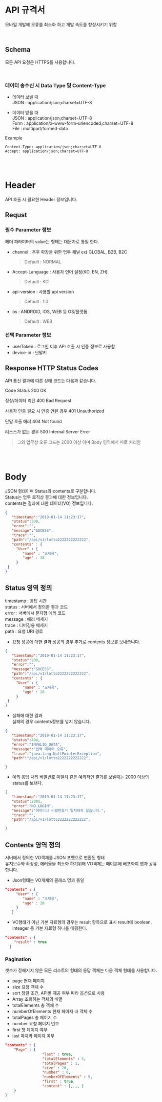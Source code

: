 # API 규격서
모바일 개발에  오류를 최소화 하고 개발 속도를 향상시키기 위함

<br>

## Schema
 모든 API 요청은 HTTPS를 사용합니다.

<br>

### 데이터 송수신 시 Data Type 및 Content-Type
 - 데이터 보낼 때 <br>
  JSON : application/json;charset=UTF-8

 - 데이터 받을 때 <br>
  JSON : application/json;charset=UTF-8 <br>
  Form : application/x-www-form-urlencoded;charset=UTF-8 <br>
  File : multipart/formed-data <br>

Example
```
Content-Type: application/json;charset=UTF-8
Accept: application/json;charset=UTF-8
```
<br><br>

# Header
API 호출 시 필요한 Header 정보입니다.

## Requst

### 필수 Parameter 정보
 헤더 파라미터의 value는 형태는 대문자로 통일 한다.
 - channel : 추후 확장을 위한 업무 채널 ex) GLOBAL, B2B, B2C 
   > Default : NORMAL
 - Accept-Language : 사용자 언어 설정(KO, EN, ZH)
   > Default : KO
 - api-version : 사용할 api version
   > Default : 1.0
 - os : ANDROID, IOS, WEB 등 OS/플랫폼
   > Default : WEB
 
### 선택 Parameter 정보
 - userToken : 로그인 이후 API 호출 시 인증 정보로 사용함
 - device-id : 단말키


## Response HTTP Status Codes
API 통신 결과에 따른 상태 코드는 다음과 같습니다.

Code	Status
200 OK

정상/데이터 리턴
400 Bad Request

사용자 인증 필요 시 인증 안된 경우
401 Unauthorized

단말 호출 에러
404 Not found

리소스가 없는 경우
500 Internal Server Error

> 그외 업무상 오류 코드는 2000 이상 이며 Body 영역에서 따로 처리함

<br><br>

# Body
JSON 형태이며 Status와 contents로 구분합니다. <br>
Status는 업무 로직상 결과에 대한 정보입니다.<br>
contents는 결과에 대한 데이터(VO) 정보입니다. <br>

```json
{ 
   "timestamp":"2019-01-14 11:23:17",
   "status":200,
   "error":"",
   "message":"SUCESS",
   "trace":"",
   "path":"/api/v1/lotto2222222222222",  
   "contents" : {
     "User" : {
        "name" : "오재웅", 
        "age" : 28
     }
 }
}
```

## Status 영역 정의
 timestamp : 응답 시간 <br>
 status : 서버에서 정의한 결과 코드 <br>
 error : 서버에서 문자형 에러 코드 <br>
 message : 에러 메세지 <br>
 trace : 디버깅용 메세지 <br>
 path : 요청 URI 경로 <br>

- 요청 성공에 대한 결과
성공의 경우 추가로 contents 정보를 보내줍니다.
```json
{  
   "timestamp":"2019-01-14 11:23:17",
   "status":200,
   "error":"",
   "message":"SUCESS",
   "path":"/api/v1/lotto2222222222222",
   "contents" : {
     "User" : {
        "name" : "오재웅", 
        "age" : 28
     }
 }
}
```
 
 - 실패에 대한 결과   
 실패의 경우 contents정보를 넣지 않습니다.
```json
{  
   "timestamp":"2019-01-14 11:23:17",
   "status":404,
   "error":"INVALID_DATA",
   "message":"입력 데이터 오류",
   "trace":"java.lang.NullPointerException",
   "path":"/api/v1/lotto2222222222222",

}
```

 - 예외 응답 처리
   비밀번호 미일치 같은 예외적인 결과를 보낼때는 2000 이상의 status를 보낸다.
```json
{  
   "timestamp":"2019-01-14 11:23:17",
   "status":2001,
   "error":"NO_LOGIN",
   "message":"아이디나 비밀번호가 일치하지 않습니다.",
   "trace":"",
   "path":"/api/v1/lotto2222222222222",

}
```   

## Contents 영역 정의
 서버에서 정의한 VO객체를 JSON 포멧으로 변환된 형태 <br>
 유지보수와 확장성, 에러율을 최소화 하기위해 VO객체는 메이븐에 배포화여 앱과 공유합니다.
 
 - Json형태는 VO개체의 클래스 명과 동일
```json
"contents" : {
     "User" : {
        "name" : "오재웅",
        "age" : 28
     }
   }
```

 - VO형태가 아닌 기본 자료형의 경우는 result 항목으로 표시
 result에 boolean, inteager 등 기본 자료형 하나를 매핑한다. 
 ```json
 "contents" : {
     "result" : true
   }
```
   
### Pagination
 갯수가 정해지지 않은 모든 리스트의 형태의 응답 객체는 다음 객체 형태를 사용합니다.
- page 현재 페이지
- size 요청 객체 수
- sort 정렬 조건, API별 제공 여부 따라 옵션으로 사용
- Array 조회하는 객체의 배열
- totalElements 총 객체 수
- numberOfElements 현재 페이지 내 객체 수
- totalPages 총 페이지 수
- number 요청 페이지 번호
- first 첫 페이지 여부
- last 마지막 페이지 여부

```json
"contents" : {
    "Page" : {
                 "last" : true,
                 "totalElements" : 5,
                 "totalPages" : 1,
                 "size" : 20,
                 "number" : 0,
                 "numberOfElements" : 5,
                 "first" : true,
                 "content" : [,,,, ]
    }
}
```

